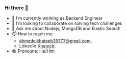 ### Hi there 👋
- 🔭 I’m currently working as Backend Engineer
- 👯 I’m looking to collaborate on solving tech challenges
- 💬 Ask me about Nodejs, MongoDB and Elastic Search
- 📫 How to reach me:
  - ahmedelkhateeb35777@gmail.com.
  - LinkedIn [Khateeb](https://www.linkedin.com/in/ahmad-el-khateeb/).
- 😄 Pronouns: He/Him

<!--
**ahmed-khateeb/ahmed-khateeb** is a ✨ _special_ ✨ repository because its `README.md` (this file) appears on your GitHub profile.
-->
